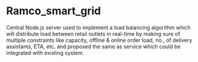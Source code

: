 # Ramco_smart_grid
Central Node.js server used to implement a load balancing algorithm which will distribute load 
between retail outlets in real-time by making sure of multiple constraints like capacity, offline & online order load, no., 
of delivery assistants, ETA, etc. and proposed the same as service which could be integrated with existing system.
